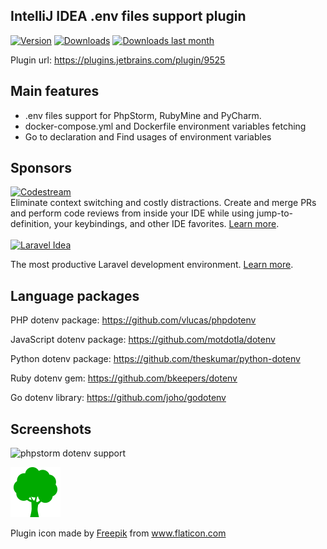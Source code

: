 IntelliJ IDEA .env files support plugin
-------------

[![Version](http://phpstorm.espend.de/badge/9525/version)](https://plugins.jetbrains.com/plugin/9525)
[![Downloads](http://phpstorm.espend.de/badge/9525/downloads)](https://plugins.jetbrains.com/plugin/9525)
[![Downloads last month](http://phpstorm.espend.de/badge/9525/last-month)](https://plugins.jetbrains.com/plugin/9525)

Plugin url: https://plugins.jetbrains.com/plugin/9525

## Main features
+ .env files support for PhpStorm, RubyMine and PyCharm. 
+ docker-compose.yml and Dockerfile environment variables fetching
+ Go to declaration and Find usages of environment variables

## Sponsors

<a href="https://sponsorlink.codestream.com/?utm_source=jbmarket&utm_campaign=env&utm_medium=banner" title="Try CodeStream" target="_blank">
    <img src="https://alt-images.codestream.com/codestream_logo_env.png" alt="Codestream"></a>
<br/>
Eliminate context switching and costly distractions. Create and merge PRs and perform code reviews from inside your IDE while using jump-to-definition, your keybindings, and other IDE favorites. <a href="https://sponsorlink.codestream.com/?utm_source=jbmarket&utm_campaign=env&utm_medium=banner" target="_blank">Learn more</a>.
<br><br>
<a href="https://laravel-idea.com/?utm_source=idea&utm_campaign=env&utm_medium=banner" title="Laravel Idea" target="_blank">
  <img src="https://laravel-idea.com/img/big_logo.png" alt="Laravel Idea"></a>

The most productive Laravel development environment.
<a href="https://laravel-idea.com/?utm_source=idea&utm_campaign=env&utm_medium=banner" target="_blank">Learn more</a>.

## Language packages

PHP dotenv package: https://github.com/vlucas/phpdotenv

JavaScript dotenv package: https://github.com/motdotla/dotenv

Python dotenv package: https://github.com/theskumar/python-dotenv

Ruby dotenv gem: https://github.com/bkeepers/dotenv

Go dotenv library: https://github.com/joho/godotenv

## Screenshots

![phpstorm dotenv support](https://plugins.jetbrains.com/files/9525/screenshot_16858.png)

![](src/main/resources/META-INF/pluginIcon.svg) 

<div>Plugin icon made by <a href="https://www.flaticon.com/authors/freepik" title="Freepik">Freepik</a> from <a href="https://www.flaticon.com/" title="Flaticon">www.flaticon.com</a></div>